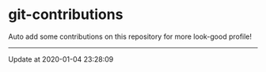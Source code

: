 # git-contributions

Auto add some contributions on this repository for more look-good profile!

---

Update at 2020-01-04 23:28:09
